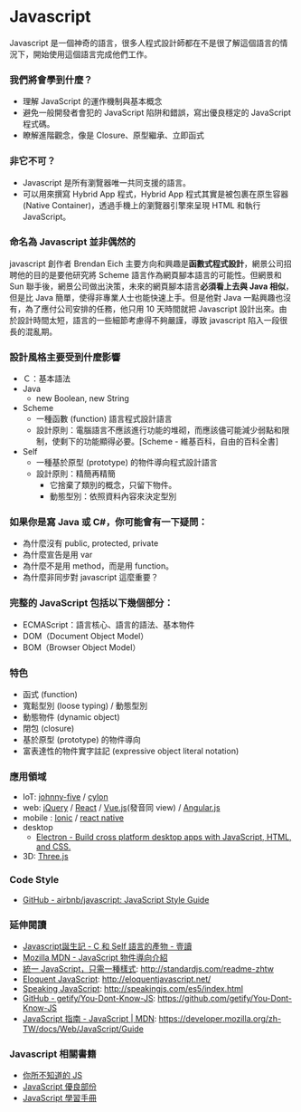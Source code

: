 # Javascript

Javascript 是一個神奇的語言，很多人程式設計師都在不是很了解這個語言的情況下，開始使用這個語言完成他們工作。

### 我們將會學到什麼？

* 理解 JavaScript 的運作機制與基本概念
* 避免一般開發者會犯的 JavaScript 陷阱和錯誤，寫出優良穩定的 JavaScript 程式碼。
* 瞭解進階觀念，像是 Closure、原型繼承、立即函式

### 非它不可？

* Javascript 是所有瀏覽器唯一共同支援的語言。
* 可以用來撰寫 Hybrid App 程式，Hybrid App 程式其實是被包裹在原生容器 (Native Container)，透過手機上的瀏覽器引擎來呈現 HTML 和執行 JavaScript。

<!-- demo 一下 Hybrid App 的長相 -->

### 命名為 Javascript 並非偶然的

javascript 創作者 Brendan Eich 主要方向和興趣是**函數式程式設計**，網景公司招聘他的目的是要他研究將 Scheme 語言作為網頁腳本語言的可能性。但網景和 Sun 聯手後，網景公司做出決策，未來的網頁腳本語言**必須看上去與 Java 相似**，但是比 Java 簡單，使得非專業人士也能快速上手。但是他對 Java 一點興趣也沒有，為了應付公司安排的任務，他只用 10 天時間就把 Javascript 設計出來。由於設計時間太短，語言的一些細節考慮得不夠嚴謹，導致 javascript 陷入一段很長的混亂期。

### 設計風格主要受到什麼影響

* Ｃ：基本語法
* Java
  * new Boolean, new String
* Scheme
  * 一種函數 (function) 語言程式設計語言
  * 設計原則：電腦語言不應該進行功能的堆砌，而應該儘可能減少弱點和限制，使剩下的功能顯得必要。[Scheme - 維基百科，自由的百科全書]
* Self
  * 一種基於原型 (prototype) 的物件導向程式設計語言
  * 設計原則：精簡再精簡
    * 它捨棄了類別的概念，只留下物件。
    * 動態型別：依照資料內容來決定型別

### 如果你是寫 Java 或 C#，你可能會有一下疑問：

* 為什麼沒有 public, protected, private
* 為什麼宣告是用 var
* 為什麼不是用 method，而是用 function。
* 為什麼非同步對 javascript 這麼重要？

### 完整的 JavaScript 包括以下幾個部分：

* ECMAScript：語言核心、語言的語法、基本物件
* DOM（Document Object Model）
* BOM（Browser Object Model）

### 特色

* 函式 (function)
* 寬鬆型別 (loose typing) / 動態型別
* 動態物件 (dynamic object)
* 閉包 (closure)
* 基於原型 (prototype) 的物件導向
* 富表達性的物件實字註記 (expressive object literal notation)

### 應用領域

* IoT: [johnny-five](http://johnny-five.io/) / [cylon](https://cylonjs.com/)
* web: [jQuery](https://jquery.com/) / [React](https://facebook.github.io/react/) / [Vue.js](https://vuejs.org/)(發音同 view) / [Angular.js](https://angularjs.org/)
* mobile : [Ionic](https://ionicframework.com/) / [react native](https://facebook.github.io/react-native/)
* desktop
  * [Electron - Build cross platform desktop apps with JavaScript, HTML, and CSS.](https://electron.atom.io/)
* 3D: [Three.js](https://threejs.org/)

### Code Style

* [GitHub - airbnb/javascript: JavaScript Style Guide](https://github.com/airbnb/javascript)

### 延伸閱讀

* [Javascript誕生記 - C 和 Self 語言的產物 - 壹讀](https://read01.com/B8o3aK.html)
* [Mozilla MDN - JavaScript 物件導向介紹](https://developer.mozilla.org/zh-TW/docs/Web/JavaScript/Introduction_to_Object-Oriented_JavaScript)
* [統一 JavaScript，只需一種樣式](http://standardjs.com/readme-zhtw): http://standardjs.com/readme-zhtw
* [Eloquent JavaScript](http://eloquentjavascript.net/): http://eloquentjavascript.net/
* [Speaking JavaScript](http://speakingjs.com/es5/index.html): http://speakingjs.com/es5/index.html
* [GitHub - getify/You-Dont-Know-JS](https://github.com/getify/You-Dont-Know-JS): https://github.com/getify/You-Dont-Know-JS
* [JavaScript 指南 - JavaScript | MDN](https://developer.mozilla.org/zh-TW/docs/Web/JavaScript/Guide): https://developer.mozilla.org/zh-TW/docs/Web/JavaScript/Guide


### Javascript 相關書籍

* [你所不知道的 JS](http://www.books.com.tw/products/0010714615)
* [JavaScript 優良部份](http://www.books.com.tw/products/0010410726)
* [JavaScript 學習手冊](http://www.books.com.tw/products/0010736115)